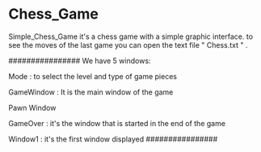 # Chess_Game

Simple_Chess_Game
it's a chess game with a simple graphic interface. to see the moves of the last game you can open the text file " Chess.txt " .

################ We have 5 windows:

Mode : to select the level and type of game pieces

GameWindow : It is the main window of the game

Pawn Window

GameOver : it's the window that is started in the end of the game

Window1 : it's the first window displayed
################

